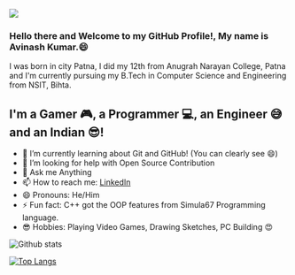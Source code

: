 ![](https://komarev.com/ghpvc/?username=avinashbest&color=47ccb3)

### Hello there and Welcome to my GitHub Profile!, My name is Avinash Kumar.😄

I was born in city Patna, I did my 12th from Anugrah Narayan College, Patna and I'm 
currently pursuing my B.Tech in Computer Science and Engineering from NSIT, Bihta.

## I'm a Gamer 🎮, a Programmer 💻, an Engineer 😅 and an Indian 😎!


- 🌱 I’m currently learning about Git and GitHub! (You can clearly see 😄)
- 🤔 I’m looking for help with Open Source Contribution
- 💬 Ask me Anything
- 📫 How to reach me: [LinkedIn](https://www.linkedin.com/in/avinashbest/)
- 😄 Pronouns: He/Him
- ⚡ Fun fact: C++ got the OOP features from Simula67 Programming language.
- 😎 Hobbies: Playing Video Games, Drawing Sketches, PC Building 😍

![Github stats](https://github-readme-stats.vercel.app/api?username=avinashbest)

[![Top Langs](https://github-readme-stats.vercel.app/api/top-langs/?username=avinashbest&layout=compact)](https://github.com/avinashbest/github-readme-stats)
